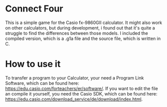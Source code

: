 # Connect Four 
This is a simple game for the Casio fx-9860GII calculator. It might also work on other calculators, but during development, i found out that it's quite a struggle to find the differences between those models. I included the compiled version, which is a .g1a file and the source file, which is written in C. 
# How to use it 
To transfer a program to your Calculator, your need a Program Link Software, which can be found here: https://edu.casio.com/forteachers/er/software/. 
If you want to edit the file an compile it yourself, you need the Casio SDK, which can be found here: https://edu.casio.com/download_service/de/download/index.html. 
